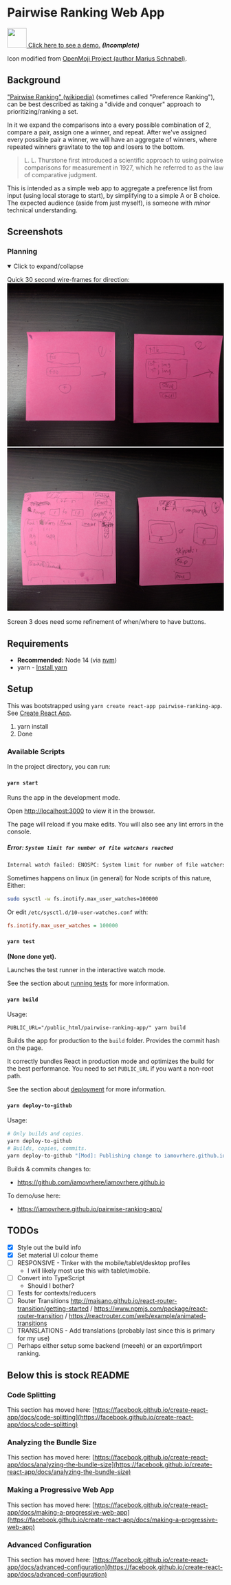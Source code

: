 # Pairwise Ranking Web App
[<img src="./public/favicon.ico?raw=true&sanitize=true" height="45" width="45"/>  Click here to see a demo.](https://iamovrhere.github.io/pairwise-ranking-app/) **_(Incomplete)_**

Icon modified from [OpenMoji Project (author Marius Schnabel)]( https://openmoji.org/library/#search=pear&emoji=1F350).

## Background
["Pairwise Ranking" (wikipedia)](https://en.wikipedia.org/wiki/Pairwise_comparison) (sometimes called "Preference Ranking"), can be best described as taking a "divide and conquer" approach to prioritizing/ranking a set.

In it we expand the comparisons into a every possible combination of 2, compare a pair, assign one a winner, and repeat. After we've assigned every possible pair a winner, we will have an aggregate of winners, where repeated winners gravitate to the top and losers to the bottom.

> L. L. Thurstone first introduced a scientific approach to using pairwise comparisons for measurement in 1927, which he referred to as the law of comparative judgment.

This is intended as a simple web app to aggregate a preference list from input (using local storage to start), by simplifying to a simple A or B choice. The expected audience (aside from just myself), is someone with _minor_ technical understanding.

## Screenshots

### Planning

<details open>
  <summary>Click to expand/collapse</summary>

Quick 30 second wire-frames for direction:
![Wire-frames of select and edit pages](./screenshots/screens_1_and_2_planning.jpg)
![Wire-frames of result and vote pages](./screenshots/screens_3_and_4_planning.jpg)

Screen 3 does need some refinement of when/where to have buttons.

</details>


## Requirements

* **Recommended:** Node 14 (via [nvm](https://github.com/nvm-sh/nvm#installing-and-updating))
* yarn - [Install yarn](https://classic.yarnpkg.com/en/docs/install/#debian-stable)

## Setup

This was bootstrapped using `yarn create react-app pairwise-ranking-app`. See [Create React App](https://github.com/facebook/create-react-app).

1. yarn install
1. Done

### Available Scripts

In the project directory, you can run:

#### `yarn start`

Runs the app in the development mode.

Open [http://localhost:3000](http://localhost:3000) to view it in the browser.

The page will reload if you make edits. You will also see any lint errors in the console.

#####  Error: `System limit for number of file watchers reached`

```bash
Internal watch failed: ENOSPC: System limit for number of file watchers reached, watch '/media/rehan-sattar/Development/All projects/GrpahQl/graph-ql-course/graphql-prisma/src/generated
```

Sometimes happens on linux (in general) for Node scripts of this nature, Either:

```bash
sudo sysctl -w fs.inotify.max_user_watches=100000
```

Or edit `/etc/sysctl.d/10-user-watches.conf` with:
```ini
fs.inotify.max_user_watches = 100000
```

#### `yarn test`

**(None done yet).**

Launches the test runner in the interactive watch mode.

See the section about [running tests](https://facebook.github.io/create-react-app/docs/running-tests) for more information.

#### `yarn build`

Usage:
```
PUBLIC_URL="/public_html/pairwise-ranking-app/" yarn build
```

Builds the app for production to the `build` folder. Provides the commit hash on the page.

It correctly bundles React in production mode and optimizes the build for the best performance. You need to set `PUBLIC_URL` if you want a non-root path.

See the section about [deployment](https://facebook.github.io/create-react-app/docs/deployment) for more information.

#### `yarn deploy-to-github`

Usage:
```bash
# Only builds and copies.
yarn deploy-to-github
# Builds, copies, commits.
yarn deploy-to-github "[Mod]: Publishing change to iamovrhere.github.io"
```

Builds & commits changes to:
* https://github.com/iamovrhere/iamovrhere.github.io

To demo/use here:
* https://iamovrhere.github.io/pairwise-ranking-app/

## TODOs

- [x] Style out the build info
- [x] Set material UI colour theme
- [ ] RESPONSIVE - Tinker with the mobile/tablet/desktop profiles
    - I will likely most use this with tablet/mobile.
- [ ] Convert into TypeScript
    - Should I bother?
- [ ] Tests for contexts/reducers
- [ ] Router Transitions http://maisano.github.io/react-router-transition/getting-started / https://www.npmjs.com/package/react-router-transition / https://reactrouter.com/web/example/animated-transitions
- [ ] TRANSLATIONS - Add translations (probably last since this is primary for my use)
- [ ] Perhaps either setup some backend (meeeh) or an export/import ranking.

Below this is stock README
---


### Code Splitting

This section has moved here: [https://facebook.github.io/create-react-app/docs/code-splitting](https://facebook.github.io/create-react-app/docs/code-splitting)

### Analyzing the Bundle Size

This section has moved here: [https://facebook.github.io/create-react-app/docs/analyzing-the-bundle-size](https://facebook.github.io/create-react-app/docs/analyzing-the-bundle-size)

### Making a Progressive Web App

This section has moved here: [https://facebook.github.io/create-react-app/docs/making-a-progressive-web-app](https://facebook.github.io/create-react-app/docs/making-a-progressive-web-app)

### Advanced Configuration

This section has moved here: [https://facebook.github.io/create-react-app/docs/advanced-configuration](https://facebook.github.io/create-react-app/docs/advanced-configuration)


